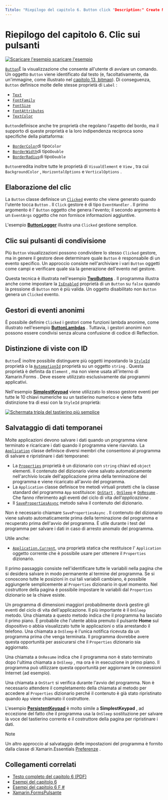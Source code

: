 ```yaml
---
Titolo: "Riepilogo del capitolo 6. Button click "Description:" Create Mobile Apps with Xamarin.Forms : riepilogo del capitolo 6. Button click "ms. prod: Novell MS. Technology: Novell-Forms ms. AssetID: D4F9C429-A6CF-40FA-AC68-3F149307A5F9 Author: davidbritch ms. Author: dabritch ms. Date: 07/18/2018 no-loc: [ Xamarin.Forms , Xamarin.Essentials ]
---
```


# <a name="summary-of-chapter-6-button-clicks"></a>Riepilogo del capitolo 6. Clic sui pulsanti

[![Scaricare ](~/media/shared/download.png) l'esempio scaricare l'esempio](https://github.com/xamarin/xamarin-forms-book-samples/tree/master/Chapter06)

[`Button`](xref:Xamarin.Forms.Button)È la visualizzazione che consente all'utente di avviare un comando. Un oggetto `Button` viene identificato dal testo (e, facoltativamente, da un'immagine, come illustrato nel [capitolo 13, bitmap](chapter13.md)). Di conseguenza, `Button` definisce molte delle stesse proprietà di `Label` :

- [`Text`](xref:Xamarin.Forms.Button.Text)
- [`FontFamily`](xref:Xamarin.Forms.Button.FontFamily)
- [`FontSize`](xref:Xamarin.Forms.Button.FontSize)
- [`FontAttributes`](xref:Xamarin.Forms.Button.FontAttributes)
- [`TextColor`](xref:Xamarin.Forms.Button.TextColor)

`Button`definisce anche tre proprietà che regolano l'aspetto del bordo, ma il supporto di queste proprietà e la loro indipendenza reciproca sono specifiche della piattaforma:

- [`BorderColor`](xref:Xamarin.Forms.Button.BorderColor)di tipo`Color`
- [`BorderWidth`](xref:Xamarin.Forms.Button.BorderWidth)di tipo`Double`
- [`BorderRadius`](xref:Xamarin.Forms.Button.BorderRadius)di tipo`Double`

`Button`eredita inoltre tutte le proprietà di `VisualElement` e `View` , tra cui `BackgroundColor` , `HorizontalOptions` e `VerticalOptions` .

## <a name="processing-the-click"></a>Elaborazione del clic

La `Button` classe definisce un [`Clicked`](xref:Xamarin.Forms.Button.Clicked) evento che viene generato quando l'utente tocca `Button` . Il `Click` gestore è di tipo `EventHandler` . Il primo argomento è l' `Button` oggetto che genera l'evento; il secondo argomento è un `EventArgs` oggetto che non fornisce informazioni aggiuntive.

L'esempio [**ButtonLogger**](https://github.com/xamarin/xamarin-forms-book-samples/tree/master/Chapter06/ButtonLogger) illustra una `Clicked` gestione semplice.

## <a name="sharing-button-clicks"></a>Clic sui pulsanti di condivisione

Più `Button` visualizzazioni possono condividere lo stesso `Clicked` gestore, ma in genere il gestore deve determinare quale `Button` è responsabile di un evento specifico. Un approccio consiste nell'archiviare i vari `Button` oggetti come campi e verificare quale sia la generazione dell'evento nel gestore.

Questa tecnica è illustrata nell'esempio [**TwoButtons**](https://github.com/xamarin/xamarin-forms-book-samples/tree/master/Chapter06/TwoButtons) . Il programma illustra anche come impostare la [`IsEnabled`](xref:Xamarin.Forms.VisualElement.IsEnabled) proprietà di un `Button` su `false` quando la pressione di `Button` non è più valida. Un oggetto disabilitato non `Button` genera un `Clicked` evento.

## <a name="anonymous-event-handlers"></a>Gestori di eventi anonimi

È possibile definire `Clicked` i gestori come funzioni lambda anonime, come illustrato nell'esempio [**ButtonLambdas**](https://github.com/xamarin/xamarin-forms-book-samples/tree/master/Chapter06/ButtonLambdas) . Tuttavia, i gestori anonimi non possono essere condivisi senza alcuna confusione di codice di Reflection.

## <a name="distinguishing-views-with-ids"></a>Distinzione di viste con ID

`Button`È inoltre possibile distinguere più oggetti impostando la [`StyleId`](xref:Xamarin.Forms.Element.StyleId) proprietà o la [`AutomationId`](xref:Xamarin.Forms.Element.AutomationId) proprietà su un oggetto `string` . Questa proprietà è definita da `Element` , ma non viene usata all'interno di Xamarin.Forms . Deve essere utilizzato esclusivamente dai programmi applicativi.

Nell'esempio [**SimplestKeypad**](https://github.com/xamarin/xamarin-forms-book-samples/tree/master/Chapter06/SimplestKeypad) viene utilizzato lo stesso gestore eventi per tutte le 10 chiavi numeriche su un tastierino numerico e viene fatta distinzione tra di essi con la `StyleId` proprietà:

[![Schermata tripla del tastierino più semplice](images/ch06fg04-small.png "Calcolatrice")](images/ch06fg04-large.png#lightbox "Calcolatrice")

## <a name="saving-transient-data"></a>Salvataggio di dati temporanei

Molte applicazioni devono salvare i dati quando un programma viene terminato e ricaricare i dati quando il programma viene riavviato. La [`Application`](xref:Xamarin.Forms.Application) classe definisce diversi membri che consentono al programma di salvare e ripristinare i dati temporanei:

- La [`Properties`](xref:Xamarin.Forms.Application.Properties) proprietà è un dizionario con `string` chiavi ed `object` elementi. Il contenuto del dizionario viene salvato automaticamente nell'archivio locale dell'applicazione prima della terminazione del programma e viene ricaricato all'avvio del programma.
- La `Application` classe definisce tre metodi virtuali protetti che la classe standard del programma `App` sostituisce: [`OnStart`](xref:Xamarin.Forms.Application.OnStart) , [`OnSleep`](xref:Xamarin.Forms.Application.OnSleep) e [`OnResume`](xref:Xamarin.Forms.Application.OnResume) . Che fanno riferimento agli eventi del ciclo di vita *dell'applicazione* .
- Il [`SavePropertiesAsync`](xref:Xamarin.Forms.Application.SavePropertiesAsync) metodo salva il contenuto del dizionario.

Non è necessario chiamare `SavePropertiesAsync` . Il contenuto del dizionario viene salvato automaticamente prima della terminazione del programma e recuperato prima dell'avvio del programma. È utile durante i test del programma per salvare i dati in caso di arresto anomalo del programma.

Utile anche:

- [`Application.Current`](xref:Xamarin.Forms.Application.Current), una proprietà statica che restituisce l' `Application` oggetto corrente che è possibile usare per ottenere il `Properties` dizionario.

Il primo passaggio consiste nell'identificare tutte le variabili nella pagina che si desidera salvare in modo permanente al termine del programma. Se si conoscono tutte le posizioni in cui tali variabili cambiano, è possibile aggiungerle semplicemente al `Properties` dizionario in quel momento. Nel costruttore della pagina è possibile impostare le variabili dal `Properties` dizionario se la chiave esiste.

Un programma di dimensioni maggiori probabilmente dovrà gestire gli eventi del ciclo di vita dell'applicazione. Il più importante è il `OnSleep` metodo. Una chiamata a questo metodo indica che il programma ha lasciato il primo piano. È probabile che l'utente abbia premuto il pulsante **Home** sul dispositivo o abbia visualizzato tutte le applicazioni o stia arrestando il telefono. Una chiamata a `OnSleep` è l'unica notifica ricevuta da un programma prima che venga terminata. Il programma dovrebbe avere questa opportunità per assicurarsi che il `Properties` dizionario sia aggiornato.

Una chiamata a `OnResume` indica che il programma non è stato terminato dopo l'ultima chiamata a `OnSleep` , ma ora è in esecuzione in primo piano. Il programma può utilizzare questa opportunità per aggiornare le connessioni Internet (ad esempio).

Una chiamata a `OnStart` si verifica durante l'avvio del programma. Non è necessario attendere il completamento della chiamata al metodo per accedere al `Properties` dizionario perché il contenuto è già stato ripristinato quando `App` viene chiamato il costruttore.

L'esempio [**PersistentKeypad**](https://github.com/xamarin/xamarin-forms-book-samples/tree/master/Chapter06/PersistentKeypad) è molto simile a **SimplestKeypad** , ad eccezione del fatto che il programma usa la `OnSleep` sostituzione per salvare la voce del tastierino corrente e il costruttore della pagina per ripristinare i dati.

> [!NOTE]
> Un altro approccio al salvataggio delle impostazioni del programma è fornito dalla classe di Xamarin.Essentials [Preferenze](~/essentials/preferences.md) .

## <a name="related-links"></a>Collegamenti correlati

- [Testo completo del capitolo 6 (PDF)](https://download.xamarin.com/developer/xamarin-forms-book/XamarinFormsBook-Ch06-Apr2016.pdf)
- [Esempi del capitolo 6](https://github.com/xamarin/xamarin-forms-book-samples/tree/master/Chapter06)
- [Esempi del capitolo 6 F #](https://github.com/xamarin/xamarin-forms-book-samples/tree/master/Chapter06/FS)
- [Xamarin.FormsPulsante](~/xamarin-forms/user-interface/button.md)
